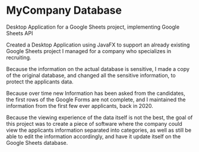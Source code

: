 # MyCompany Database
Desktop Application for a Google Sheets project, implementing Google Sheets API

Created a Desktop Application using JavaFX to support an already existing Google Sheets project I managed for a company who specializes in recruiting.

Because the information on the actual database is sensitive, I made a copy of the original database, and changed all the sensitive information, to protect the applicants data.

Because over time new Information has been asked from the candidates, the first rows of the Google Forms are not complete, and I maintained the information from the first few ever applicants, back in 2020.

Because the viewing experience of the data itself is not the best, the goal of this project was to create a piece of software where the company could view the applicants information separated into categories, as well as still be able to edit the information accordingly, and have it update itself on the Google Sheets database.

